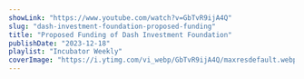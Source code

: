 ```yaml
---
showLink: "https://www.youtube.com/watch?v=GbTvR9ijA4Q"
slug: "dash-investment-foundation-proposed-funding"
title: "Proposed Funding of Dash Investment Foundation"
publishDate: "2023-12-18"
playlist: "Incubator Weekly"
coverImage: "https://i.ytimg.com/vi_webp/GbTvR9ijA4Q/maxresdefault.webp"
---
```

